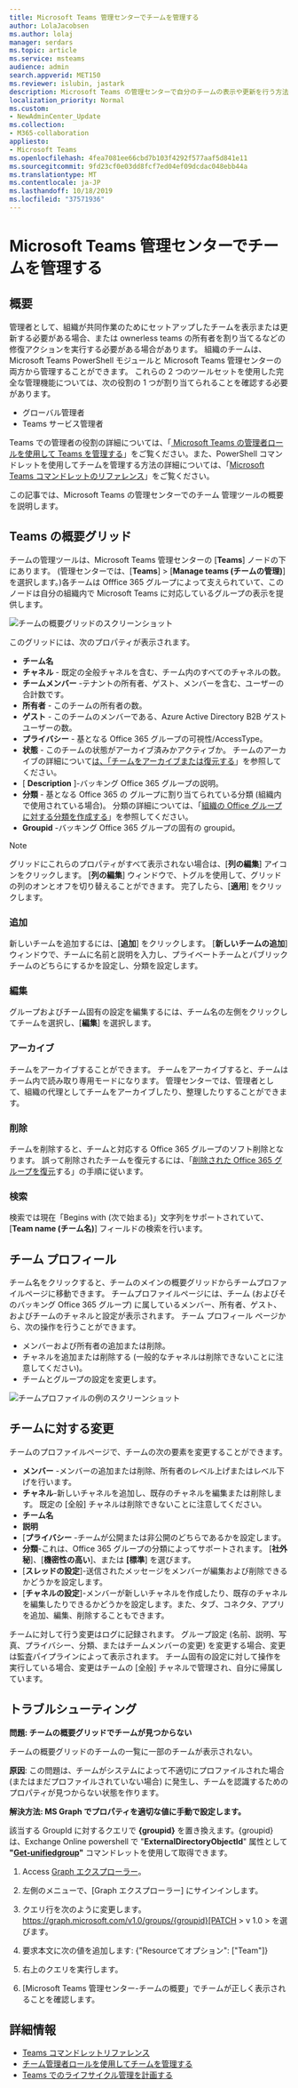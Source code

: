 ```yaml
---
title: Microsoft Teams 管理センターでチームを管理する
author: LolaJacobsen
ms.author: lolaj
manager: serdars
ms.topic: article
ms.service: msteams
audience: admin
search.appverid: MET150
ms.reviewer: islubin, jastark
description: Microsoft Teams の管理センターで自分のチームの表示や更新を行う方法を説明します。
localization_priority: Normal
ms.custom:
- NewAdminCenter_Update
ms.collection:
- M365-collaboration
appliesto:
- Microsoft Teams
ms.openlocfilehash: 4fea7081ee66cbd7b103f4292f577aaf5d841e11
ms.sourcegitcommit: 9fd23cf0e03dd8fcf7ed04ef09dcdac048ebb44a
ms.translationtype: MT
ms.contentlocale: ja-JP
ms.lasthandoff: 10/18/2019
ms.locfileid: "37571936"
---
```

<a name="manage-teams-in-the-microsoft-teams-admin-center"></a>Microsoft Teams 管理センターでチームを管理する
==========================================

## <a name="overview"></a>概要

管理者として、組織が共同作業のためにセットアップしたチームを表示または更新する必要がある場合、または ownerless teams の所有者を割り当てるなどの修復アクションを実行する必要がある場合があります。 組織のチームは、Microsoft Teams PowerShell モジュールと Microsoft Teams 管理センターの両方から管理することができます。 これらの 2 つのツールセットを使用した完全な管理機能については、次の役割の 1 つが割り当てられることを確認する必要があります。

- グローバル管理者
- Teams サービス管理者

Teams での管理者の役割の詳細については、「[ Microsoft Teams の管理者ロールを使用して Teams を管理する](using-admin-roles.md)」をご覧ください。また、PowerShell コマンドレットを使用してチームを管理する方法の詳細については、「[Microsoft Teams コマンドレットのリファレンス](https://docs.microsoft.com/powershell/teams/?view=teams-ps)」をご覧ください。

この記事では、Microsoft Teams の管理センターでのチーム 管理ツールの概要を説明します。

## <a name="teams-overview-grid"></a>Teams の概要グリッド

チームの管理ツールは、Microsoft Teams 管理センターの [**Teams**] ノードの下にあります。 (管理センターでは、[**Teams**] > [**Manage teams (チームの管理)**] を選択します。)各チームは Offfice 365 グループによって支えられていて、このノードは自分の組織内で Microsoft Teams に対応しているグループの表示を提供します。

![チームの概要グリッドのスクリーンショット](media/manage-teams-in-modern-portal-grid.png)  

このグリッドには、次のプロパティが表示されます。

- **チーム名**
- **チャネル** - 既定の全般チャネルを含む、チーム内のすべてのチャネルの数。
- **チームメンバー** -テナントの所有者、ゲスト、メンバーを含む、ユーザーの合計数です。
- **所有者** - このチームの所有者の数。
- **ゲスト** - このチームのメンバーである、Azure Active Directory B2B ゲスト ユーザーの数。
- **プライバシー** - 基となる Office 365 グループの可視性/AccessType。
- **状態** - このチームの状態がアーカイブ済みかアクティブか。 チームのアーカイブの詳細について[は、「チームをアーカイブまたは復元する](https://support.office.com/article/archive-or-restore-a-team-dc161cfd-b328-440f-974b-5da5bd98b5a7)」を参照してください。
- [ **Description** ]-バッキング Office 365 グループの説明。
- **分類** - 基となる Office 365 の グループに割り当てられている分類 (組織内で使用されている場合)。 分類の詳細については、「[組織の Office グループに対する分類を作成する](https://docs.microsoft.com/office365/enterprise/powershell/manage-office-365-groups-with-powershell#create-classifications-for-office-groups-in-your-organization)」を参照してください。
- **Groupid** -バッキング Office 365 グループの固有の groupid。

> [!NOTE]
> グリッドにこれらのプロパティがすべて表示されない場合は、[**列の編集**] アイコンをクリックします。 [**列の編集**] ウィンドウで、トグルを使用して、グリッドの列のオンとオフを切り替えることができます。 完了したら、[**適用**] をクリックします。

### <a name="add"></a>追加

新しいチームを追加するには、[**追加**] をクリックします。 [**新しいチームの追加**] ウィンドウで、チームに名前と説明を入力し、プライベートチームとパブリックチームのどちらにするかを設定し、分類を設定します。

### <a name="edit"></a>編集

グループおよびチーム固有の設定を編集するには、チーム名の左側をクリックしてチームを選択し、[**編集**] を選択します。

### <a name="archive"></a>アーカイブ

チームをアーカイブすることができます。 チームをアーカイブすると、チームはチーム内で読み取り専用モードになります。 管理センターでは、管理者として、組織の代理としてチームをアーカイブしたり、整理したりすることができます。 

### <a name="delete"></a>削除

チームを削除すると、チームと対応する Office 365 グループのソフト削除となります。 誤って削除されたチームを復元するには、「[削除された Office 365 グループを復元](https://docs.microsoft.com/office365/admin/create-groups/restore-deleted-group?view=o365-worldwide)する」の手順に従います。

### <a name="search"></a>検索

検索では現在「Begins with (次で始まる)」文字列をサポートされていて、[**Team name (チーム名)**] フィールドの検索を行います。

## <a name="team-profile"></a>チーム プロフィール

チーム名をクリックすると、チームのメインの概要グリッドからチームプロファイルページに移動できます。 チームプロファイルページには、チーム (およびそのバッキング Office 365 グループ) に属しているメンバー、所有者、ゲスト、およびチームのチャネルと設定が表示されます。 チーム プロフィール ページから、次の操作を行うことができます。

- メンバーおよび所有者の追加または削除。
- チャネルを追加または削除する (一般的なチャネルは削除できないことに注意してください)。
- チームとグループの設定を変更します。
 
![チームプロファイルの例のスクリーンショット](media/manage-teams-in-modern-portal-team-profile-page.png)

## <a name="making-changes-to-teams"></a>チームに対する変更

チームのプロファイルページで、チームの次の要素を変更することができます。

- **メンバー** -メンバーの追加または削除、所有者のレベル上げまたはレベル下げを行います。
- **チャネル**-新しいチャネルを追加し、既存のチャネルを編集または削除します。 既定の [全般] チャネルは削除できないことに注意してください。
- **チーム名**
- **説明**
- [**プライバシー** -チームが公開または非公開のどちらであるかを設定します。
- **分類**-これは、Office 365 グループの分類によってサポートされます。 [**社外秘**]、[**機密性の高い**]、または **[標準**] を選びます。
- [**スレッドの設定**]-送信されたメッセージをメンバーが編集および削除できるかどうかを設定します。
- [**チャネルの設定**]-メンバーが新しいチャネルを作成したり、既存のチャネルを編集したりできるかどうかを設定します。また、タブ、コネクタ、アプリを追加、編集、削除することもできます。

チームに対して行う変更はログに記録されます。 グループ設定 (名前、説明、写真、プライバシー、分類、またはチームメンバーの変更) を変更する場合、変更は監査パイプラインによって表示されます。 チーム固有の設定に対して操作を実行している場合、変更はチームの [全般] チャネルで管理され、自分に帰属しています。

## <a name="troubleshooting"></a>トラブルシューティング

**問題: チームの概要グリッドでチームが見つからない**

チームの概要グリッドのチームの一覧に一部のチームが表示されない。

**原因**: この問題は、チームがシステムによって不適切にプロファイルされた場合 (またはまだプロファイルされていない場合) に発生し、チームを認識するためのプロパティが見つからない状態を作ります。

**解決方法: MS Graph でプロパティを適切な値に手動で設定します。**

該当する GroupId に対するクエリで **{groupid}** を置き換えます。{groupid} は、Exchange Online powershell で "**ExternalDirectoryObjectId**" 属性として **"[Get-unifiedgroup](https://docs.microsoft.com/powershell/module/exchange/users-and-groups/get-unifiedgroup?view=exchange-ps)"** コマンドレットを使用して取得できます。　

1. Access [Graph エクスプローラー](https://developer.microsoft.com/en-us/graph/graph-explorer)。

2. 左側のメニューで、[Graph エクスプローラー] にサインインします。

3. クエリ行を次のように変更します。 https://graph.microsoft.com/v1.0/groups/{groupid}[PATCH > v 1.0 > を選びます。

4. 要求本文に次の値を追加します: {"Resourceてオプション": ["Team"]}

5. 右上のクエリを実行します。

6. [Microsoft Teams 管理センター-チームの概要」でチームが正しく表示されることを確認します。

## <a name="learn-more"></a>詳細情報

- [Teams コマンドレットリファレンス](https://docs.microsoft.com/powershell/teams/?view=teams-ps)  
- [チーム管理者ロールを使用してチームを管理する](using-admin-roles.md)
- [Teams でのライフサイクル管理を計画する](plan-teams-lifecycle.md)
